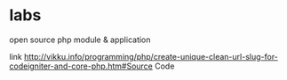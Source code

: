 # labs
open source php module &amp; application

link http://vikku.info/programming/php/create-unique-clean-url-slug-for-codeigniter-and-core-php.htm#Source Code

